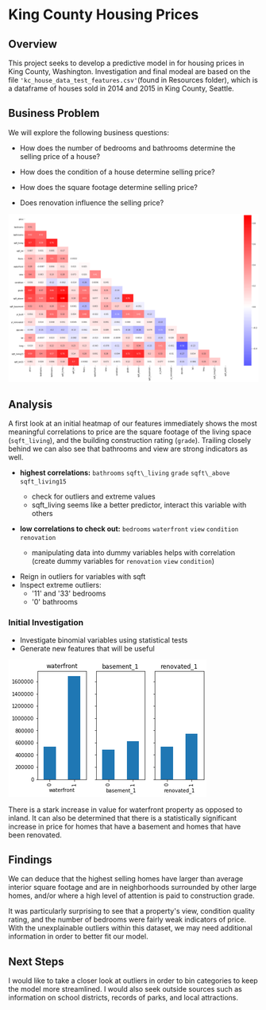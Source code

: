 <h1 id="toc_0">King County Housing Prices</h1>

<h2 id="toc_1">Overview</h2>

<p>This project seeks to develop a predictive model in for housing prices in King County, Washington. Investigation and final modeal are based on the file <code>&#39;kc_house_data_test_features.csv&#39;</code>(found in Resources folder), which is a dataframe of houses sold in 2014 and 2015 in King County, Seattle.</p>

<h2 id="toc_2">Business Problem</h2>

<p>We will explore the following business questions:</p>

<ul>
<li><p>How does the number of bedrooms and bathrooms determine the selling price of a house?</p></li>
<li><p>How does the condition of a house determine selling price?</p></li>
<li><p>How does the square footage determine selling price?</p></li>
<li><p>Does renovation influence the selling price?</p></li>
</ul>

<p><img src="./Resources/heatmap_original.png" alt="heatmap"></p>

<h2 id="toc_3">Analysis</h2>

<p>A first look at an initial heatmap of our features immediately shows the most meaningful correlations to price are the square footage of the living space (<code>sqft_living</code>), and the building construction rating (<code>grade</code>). Trailing closely behind we can also see that bathrooms and view are strong indicators as well.</p>

<ul>
<li><p><strong>highest correlations:</strong> <code>bathrooms</code> <code>sqft\_living</code> <code>grade</code> <code>sqft\_above</code> <code>sqft_living15</code> </p>

<ul>
<li>check for outliers and extreme values</li>
<li>sqft_living seems like a better predictor, interact this variable with others</li>
</ul></li>
<li><p><strong>low correlations to check out:</strong> <code>bedrooms</code> <code>waterfront</code> <code>view</code> <code>condition</code> <code>renovation</code> </p>

<ul>
<li>manipulating data into dummy variables helps with correlation (create dummy variables for <code>renovation</code> <code>view</code> <code>condition</code>)</li>
</ul></li>
</ul>

<ul>
<li>Reign in outliers for variables with sqft</li>
<li>Inspect extreme outliers:

<ul>
<li>&#39;11&#39; and &#39;33&#39; bedrooms </li>
<li>&#39;0&#39; bathrooms</li>
</ul></li>
</ul>

<h3 id="toc_5">Initial Investigation</h3>

<ul>
<li>Investigate binomial variables using statistical tests</li>
<li>Generate new features that will be useful</li>
</ul>

<p><img src="./Resources/statistical_tests.png" alt="statistical tests"></p>

<p>There is a stark increase in value for waterfront property as opposed to inland. It can also be determined that there is a statistically significant increase in price for homes that have a basement and homes that have been renovated.</p>

<h2 id="toc_6">Findings</h2>

<p>We can deduce that the highest selling homes have larger than average interior square footage and are in neighborhoods surrounded by other large homes, and/or where a high level of attention is paid to construction grade.</p>

<p>It was particularly surprising to see that a property&#39;s view, condition quality rating, and the number of bedrooms were fairly weak indicators of price. With the unexplainable outliers within this dataset, we may need additional information in order to better fit our model. </p>

<h2 id="toc_7">Next Steps</h2>

<p>I would like to take a closer look at outliers in order to bin categories to keep the model more streamlined. I would also seek outside sources such as information on school districts, records of parks, and local attractions.</p>
